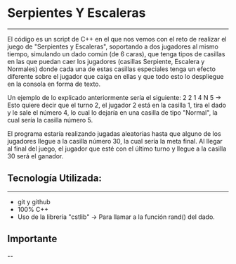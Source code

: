 # Serpientes Y Escaleras
---
El código es un script de C++ en el que nos vemos con el reto de realizar el juego de "Serpientes y Escaleras", soportando a dos jugadores al mismo tiempo, simulando un dado común (de 6 caras), que tenga tipos de casillas en las que puedan caer los jugadores (casillas Serpiente, Escalera y Normales) donde cada una de estas casillas especiales tenga un efecto diferente sobre el jugador que caiga en ellas y que todo esto lo despliegue en la consola en forma de texto. 

Un ejemplo de lo explicado anteriormente sería el siguiente: 2 2 1 4 N 5 -> Esto quiere decir que el turno 2, el jugador 2 está en la casilla 1, tira el dado y le sale el número 4, lo cual lo dejaría en una casilla de tipo "Normal", la cual sería la casilla número 5.

El programa estaría realizando jugadas aleatorias hasta que alguno de los jugadores llegue a la casilla número 30, la cual sería la meta final. Al llegar al final del juego, el jugador que esté con el último turno y llegue a la casilla 30 será el ganador.

## Tecnología Utilizada:
---
* git y github
* 100% C++
* Uso de la librería "cstlib" -> Para llamar a la función rand() del dado.

## Importante
--